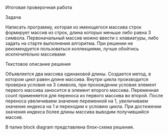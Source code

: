Итоговая проверочная работа

Задача

Написать программу, которая из имеющегося массива строк формирует массив из строк, длина которых меньше либо равна 3 символа. Первоначальный массив можно ввести с клавиатуры, либо задать на старте выполнения алгоритма. При решении не рекомендуется пользоваться коллекциями, лучше обойтись исключительно массивами

Текстовое описание решения

Объявляется два массива одинаковой длины. Создается метод, в котором цикл равен длине массива. Внутри цикла производится проверка условия на 3 символа, при прохождении условия элемент первого массива заносится в элемент второго массива. Переменная count применяется для переноса из первого массива во второй. После переноса увеличиваем значение переменной на 1, увеличиваем значение индекса на 1 и переходим к условию цикла. При достижении значения индекса более длины массива выводим получившийся массив.

В папке block diagram представлена блок-схема решения.